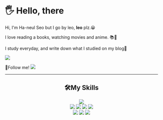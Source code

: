 <h1>🖐 Hello, there</h1>

<p>
 Hi, I'm Ha-neul Seo but I go by leo, <b>leo</b> plz.😀
</p>
<p>
 I love reading a books, watching movies and anime. 📚🎥
</p>
<p>
 <span>I study everyday, and write down what I studied on my blog🎯</span><br/>
</p>
<a href="https://leothx-x.tistory.com" target="_blank">
 <img src="https://img.shields.io/badge/myBlog-CD313A?style=flat-square&logo=Blogger&logoColor=white"/>
</a>

<p>
 <span>🎈Follow me!</span>
 <a href="mailto:shn2769@gmail.com"><img src="https://img.shields.io/badge/shn2769@gmail.com-EA4335?style=flat-square&logo=Gmail&logoColor=white&link=mailto:shn2769@gmail.com"/></a>
</p>

<hr/>

<div align="center">
 <h2>🛠My Skills</h2>
 <div>
    <img src="https://img.shields.io/badge/java-3776AB?style=for-the-badge&logo=CoffeeScript&logoColor=white">
 </div>
 <div>
    <img src="https://img.shields.io/badge/html-E34F26?style=for-the-badge&logo=html5&logoColor=white">
    <img src="https://img.shields.io/badge/css-1572B6?style=for-the-badge&logo=css3&logoColor=white">
    <img src="https://img.shields.io/badge/javascript-F7DF1E?style=for-the-badge&logo=javascript&logoColor=white">
    <img src="https://img.shields.io/badge/jQuery-0769AD?style=for-the-badge&logo=jQuery&logoColor=white">
 </div>
 <div>
  <img src="https://img.shields.io/badge/Spring Boot-6DB33F?style=for-the-badge&logo=Spring Boot&logoColor=white">
  <img src="https://img.shields.io/badge/Spring JPA-6DB33F?style=for-the-badge&logo=Spring&logoColor=white">
  <img src="https://img.shields.io/badge/MySQL-4479A1?style=for-the-badge&logo=MySQL&logoColor=white">
 </div>
</div>
